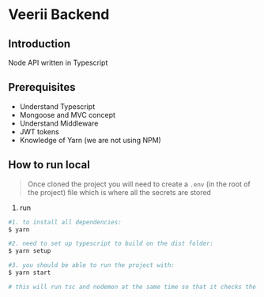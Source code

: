 # Veerii Backend

## Introduction

Node API written in Typescript

## Prerequisites

- Understand Typescript
- Mongoose and MVC concept
- Understand Middleware
- JWT tokens
- Knowledge of Yarn (we are not using NPM)

## How to run local

> Once cloned the project you will need to create a `.env` (in the root of the project) file which is where all the secrets are stored

1. run

```bash
#1. to install all dependencies:
$ yarn

#2. need to set up typescript to build on the dist folder:
$ yarn setup

#3. you should be able to run the project with:  
$ yarn start

# this will run tsc and nodemon at the same time so that it checks the TS upon save
```
